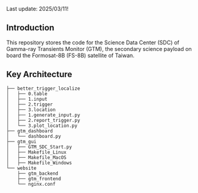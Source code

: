 Last update: 2025/03/11!

## Introduction

This repository stores the code for the Science Data Center (SDC) of Gamma-ray Transients Monitor (GTM), the secondary science payload on board the Formosat-8B (FS-8B) satellite of Taiwan.

## Key Architecture

```
├── better_trigger_localize
│   ├── 0.table
│   ├── 1.input
│   ├── 2.trigger
│   ├── 3.location
│   ├── 1.generate_input.py
│   ├── 2.report_trigger.py
│   └── 3.plot_location.py
├── gtm_dashboard
│   └── dashboard.py
├── gtm_gui
│   ├── GTM_SDC_Start.py
│   ├── Makefile_Linux
│   ├── Makefile_MacOS
│   ├── Makefile_Windows
└── website
    ├── gtm_backend
    ├── gtm_frontend
    └── nginx.conf
```


